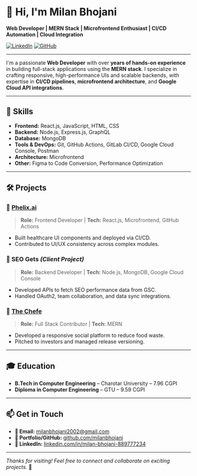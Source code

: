 # 👋 Hi, I'm Milan Bhojani

**Web Developer | MERN Stack | Microfrontend Enthusiast | CI/CD Automation | Cloud Integration**

[![LinkedIn](https://img.shields.io/badge/-LinkedIn-blue?style=flat-square&logo=linkedin&link=https://linkedin.com/in/milan-bhojani-889777234)](https://linkedin.com/in/milan-bhojani-889777234)
[![GitHub](https://img.shields.io/badge/-GitHub-000?style=flat-square&logo=github&link=https://github.com/milanbhojani)](https://github.com/milanbhojani)

---

I'm a passionate **Web Developer** with over **years of hands-on experience** in building full-stack applications using the **MERN stack**. I specialize in crafting responsive, high-performance UIs and scalable backends, with expertise in **CI/CD pipelines**, **microfrontend architecture**, and **Google Cloud API integrations**.

---

## 🧠 Skills

- **Frontend:** React.js, JavaScript, HTML, CSS
- **Backend:** Node.js, Express.js, GraphQL
- **Database:** MongoDB
- **Tools & DevOps:** Git, GitHub Actions, GitLab CI/CD, Google Cloud Console, Postman
- **Architecture:** Microfrontend
- **Other:** Figma to Code Conversion, Performance Optimization

---

## 🛠️ Projects

### 🔹 [Phelix.ai](https://www.phelix.ai/)
> **Role:** Frontend Developer | **Tech:** React.js, Microfrontend, GitHub Actions
- Built healthcare UI components and deployed via CI/CD.
- Contributed to UI/UX consistency across complex modules.

### 🔹 SEO Gets *(Client Project)*
> **Role:** Backend Developer | **Tech:** Node.js, MongoDB, Google Cloud Console
- Developed APIs to fetch SEO performance data from GSC.
- Handled OAuth2, team collaboration, and data sync integrations.

### 🔹 [The Chefe](https://thechefe.com/)
> **Role:** Full Stack Contributor | **Tech:** MERN
- Developed a responsive social platform to reduce food waste.
- Pitched to investors and managed release versioning.

---

## 🎓 Education

- **B.Tech in Computer Engineering** – Charotar University – 7.96 CGPI
- **Diploma in Computer Engineering** – GTU – 9.59 CGPI

---

## 📫 Get in Touch

- **📧 Email:** milanbhojani2002@gmail.com
- **🔗 Portfolio/GitHub:** [github.com/milanbhojani](https://github.com/milanbhojani)
- **💼 LinkedIn:** [linkedin.com/in/milan-bhojani-889777234](https://linkedin.com/in/milan-bhojani-889777234)

---

_Thanks for visiting! Feel free to connect and collaborate on exciting projects._ 🚀
